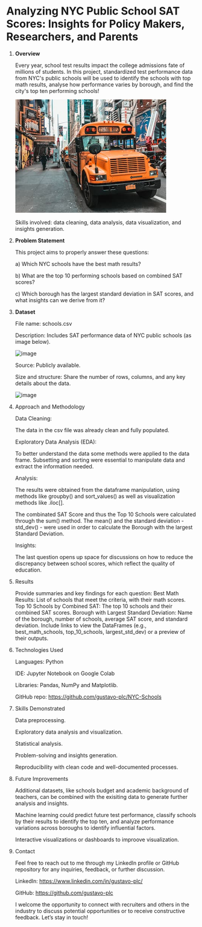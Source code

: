 # Analyzing NYC Public School SAT Scores: Insights for Policy Makers, Researchers, and Parents


1. **Overview**

    Every year, school test results impact the college admissions fate of millions of students. In this project, standardized test performance data from NYC's public schools will be used to identify the schools with top math results, analyse how performance varies by borough, and find the city's top ten performing schools!


    ![New York City schoolbus](schoolbus.jpg)


    Skills involved: data cleaning, data analysis, data visualization, and insights generation.
   


2. **Problem Statement**


    This project aims to properly answer these questions:

    a) Which NYC schools have the best math results?

    b) What are the top 10 performing schools based on combined SAT scores?

    c) Which borough has the largest standard deviation in SAT scores, and what insights can we derive from it?
   


3. **Dataset**
   

    File name: schools.csv
   
    Description: Includes SAT performance data of NYC public schools (as image below).

    ![image](https://github.com/user-attachments/assets/14c2dfab-5369-4b2e-bf77-2c4363a2270c)


    Source: Publicly available.
   
    Size and structure: Share the number of rows, columns, and any key details about the data.


    ![image](https://github.com/user-attachments/assets/9d8b5bde-c15d-485e-9560-4658ce74a5ed)



4. Approach and Methodology

    
    Data Cleaning:
   
    The data in the csv file was already clean and fully populated.
   
    Exploratory Data Analysis (EDA):

    To better understand the data some methods were applied to the data frame. Subsetting and sorting were essential to manipulate data and extract the information needed.
   
    Analysis:
   
   The results were obtained from the dataframe manipulation, using methods like groupby() and sort_values() as well as visualization methods like .iloc[].
   
   The combinated SAT Score and thus the Top 10 Schools were calculated through the sum() method. The mean() and the standard deviation - std_dev() - were used in order to calculate the Borough with the largest Standard Deviation.
   
    Insights:
   
   The last question opens up space for discussions on how to reduce the discrepancy between school scores, which reflect the quality of education. 



6. Results

    Provide summaries and key findings for each question:
        Best Math Results: List of schools that meet the criteria, with their math scores.
        Top 10 Schools by Combined SAT: The top 10 schools and their combined SAT scores.
        Borough with Largest Standard Deviation: Name of the borough, number of schools, average SAT score, and standard deviation.
    Include links to view the DataFrames (e.g., best_math_schools, top_10_schools, largest_std_dev) or a preview of their outputs.





7. Technologies Used


   Languages: Python
   
   IDE: Jupyter Notebook on Google Colab
   
   Libraries: Pandas, NumPy and Matplotlib.
   
   GitHub repo: https://github.com/gustavo-plc/NYC-Schools



9. Skills Demonstrated

    
   Data preprocessing.
   
   Exploratory data analysis and visualization.
   
   Statistical analysis.
   
   Problem-solving and insights generation.
   
   Reproducibility with clean code and well-documented processes.




10. Future Improvements



    Additional datasets, like schools budget and academic background of teachers, can be combined with the exisiting data to generate further analysis and insights.

    Machine learning could predict future test performance, classify schools by their results to identify the top ten, and analyze performance variations across boroughs to identify influential factors.

    Interactive visualizations or dashboards to improove visualization.




11. Contact

    Feel free to reach out to me through my LinkedIn profile or GitHub repository for any inquiries, feedback, or further discussion.
    
    LinkedIn: https://www.linkedin.com/in/gustavo-plc/
    
    GitHub: https://github.com/gustavo-plc
    
    I welcome the opportunity to connect with recruiters and others in the industry to discuss potential opportunities or to receive constructive feedback. Let’s stay in touch!
